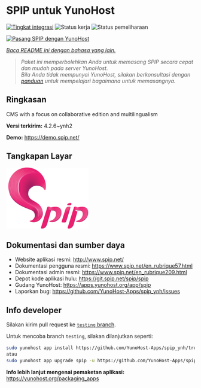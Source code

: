 <!--
N.B.: README ini dibuat secara otomatis oleh <https://github.com/YunoHost/apps/tree/master/tools/readme_generator>
Ini TIDAK boleh diedit dengan tangan.
-->

# SPIP untuk YunoHost

[![Tingkat integrasi](https://dash.yunohost.org/integration/spip.svg)](https://ci-apps.yunohost.org/ci/apps/spip/) ![Status kerja](https://ci-apps.yunohost.org/ci/badges/spip.status.svg) ![Status pemeliharaan](https://ci-apps.yunohost.org/ci/badges/spip.maintain.svg)

[![Pasang SPIP dengan YunoHost](https://install-app.yunohost.org/install-with-yunohost.svg)](https://install-app.yunohost.org/?app=spip)

*[Baca README ini dengan bahasa yang lain.](./ALL_README.md)*

> *Paket ini memperbolehkan Anda untuk memasang SPIP secara cepat dan mudah pada server YunoHost.*  
> *Bila Anda tidak mempunyai YunoHost, silakan berkonsultasi dengan [panduan](https://yunohost.org/install) untuk mempelajari bagaimana untuk memasangnya.*

## Ringkasan

CMS with a focus on collaborative edition and multilingualism

**Versi terkirim:** 4.2.6~ynh2

**Demo:** <https://demo.spip.net/>

## Tangkapan Layar

![Tangkapan Layar pada SPIP](./doc/screenshots/220px-Logo_SPIP.png)

## Dokumentasi dan sumber daya

- Website aplikasi resmi: <http://www.spip.net/>
- Dokumentasi pengguna resmi: <https://www.spip.net/en_rubrique57.html>
- Dokumentasi admin resmi: <https://www.spip.net/en_rubrique209.html>
- Depot kode aplikasi hulu: <https://git.spip.net/spip/spip>
- Gudang YunoHost: <https://apps.yunohost.org/app/spip>
- Laporkan bug: <https://github.com/YunoHost-Apps/spip_ynh/issues>

## Info developer

Silakan kirim pull request ke [`testing` branch](https://github.com/YunoHost-Apps/spip_ynh/tree/testing).

Untuk mencoba branch `testing`, silakan dilanjutkan seperti:

```bash
sudo yunohost app install https://github.com/YunoHost-Apps/spip_ynh/tree/testing --debug
atau
sudo yunohost app upgrade spip -u https://github.com/YunoHost-Apps/spip_ynh/tree/testing --debug
```

**Info lebih lanjut mengenai pemaketan aplikasi:** <https://yunohost.org/packaging_apps>
